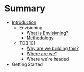 # Summary

* [Introduction](README.md)
   * Envisioning
       * [What is Envisioning?](what_is_envisioning.md)
       * [Methodology](methodology.md)
   * TDB 101
       * [Why are we building this?](why_are_we_building_this.md)
       * [Where are we?](where_are_we.md)
       * Where we're headed
* Getting Started

